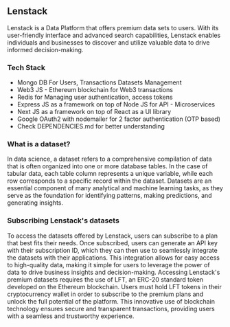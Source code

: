 ## Lenstack

Lenstack is a Data Platform that offers premium data sets to users. With its user-friendly interface and advanced search capabilities, Lenstack enables individuals and businesses to discover and utilize valuable data to drive informed decision-making.

### Tech Stack

* Mongo DB For Users, Transactions Datasets Management
* Web3 JS - Ethereum blockchain for Web3 transactions
* Redis for Managing user authentication, access tokens
* Express JS as a framework on top of Node JS for API - Microservices
* Next JS as a framework on top of React as a UI library
* Google OAuth2 with nodemailer for 2 factor authentication (OTP based)
* Check DEPENDENCIES.md for better understanding

### What is a dataset?

In data science, a dataset refers to a comprehensive compilation of data that is often organized into one or more database tables. In the case of tabular data, each table column represents a unique variable, while each row corresponds to a specific record within the dataset. Datasets are an essential component of many analytical and machine learning tasks, as they serve as the foundation for identifying patterns, making predictions, and generating insights.

### Subscribing Lenstack's datasets

To access the datasets offered by Lenstack, users can subscribe to a plan that best fits their needs. Once subscribed, users can generate an API key with their subscription ID, which they can then use to seamlessly integrate the datasets with their applications. This integration allows for easy access to high-quality data, making it simple for users to leverage the power of data to drive business insights and decision-making. Accessing Lenstack's premium datasets requires the use of LFT, an ERC-20 standard token developed on the Ethereum blockchain. Users must hold LFT tokens in their cryptocurrency wallet in order to subscribe to the premium plans and unlock the full potential of the platform. This innovative use of blockchain technology ensures secure and transparent transactions, providing users with a seamless and trustworthy experience.